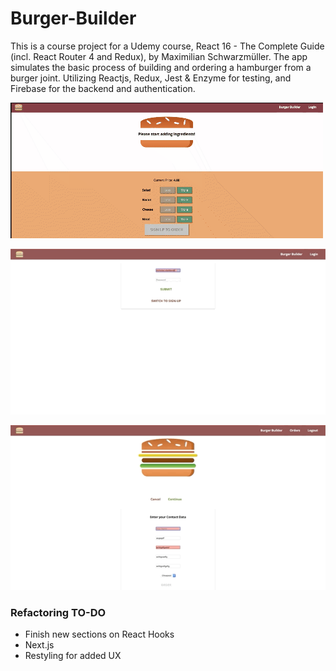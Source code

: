 # Burger-Builder
This is a course project for a Udemy course, React 16 - The Complete Guide (incl. React Router 4 and Redux), by Maximilian Schwarzmüller. The app simulates the basic process of building and ordering a hamburger from a burger joint. Utilizing Reactjs, Redux, Jest & Enzyme for testing, and Firebase for the backend and authentication.

![Burger Build](./src/assets/images/landing-gif.gif)

![Login](./src/assets/images/login-gif.gif)

![Contact/Order](./src/assets/images/contact-gif.gif)

### Refactoring TO-DO
* Finish new sections on React Hooks
* Next.js
* Restyling for added UX